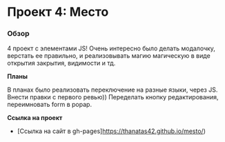 # Проект 4: Место

### Обзор

4 проект с элементами JS! Очень интересно было делать модалочку, верстать ее правильно, и реализовывать магию магическую
в виде открытия закрытия, видимости и тд.

**Планы**

В планах было реализовать переключение на разные языки, через JS.
Внести правки с первого ревью)) Переделать кнопку редактирования, переимновать form в popap.

**Ссылка на проект**

* [Ссылка на cайт в gh-pages]https://thanatas42.github.io/mesto/)
